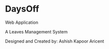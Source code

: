 # DaysOff
Web Application


A Leaves Management System

Designed and Created by: 
Ashish Kapoor
Aricent
